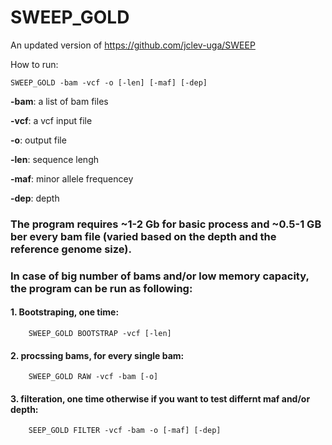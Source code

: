 # SWEEP_GOLD
An updated version of https://github.com/jclev-uga/SWEEP

How to run:

    SWEEP_GOLD -bam -vcf -o [-len] [-maf] [-dep]
    
**-bam**: a list of bam files

**-vcf**: a vcf input file

**-o**: output file

**-len**: sequence lengh

**-maf**: minor allele frequencey

**-dep**: depth

### The program requires ~1-2 Gb for basic process and ~0.5-1  GB ber every bam file (varied based on the depth and the reference genome size).

### In case of big number of bams and/or low memory capacity, the program can be run as following:

#### 1. Bootstraping, one time:
        SWEEP_GOLD BOOTSTRAP -vcf [-len]
#### 2. procssing bams, for every single bam:
        SWEEP_GOLD RAW -vcf -bam [-o]
#### 3. filteration, one time otherwise if you want to test differnt maf and/or depth:
        SEEP_GOLD FILTER -vcf -bam -o [-maf] [-dep]
        

